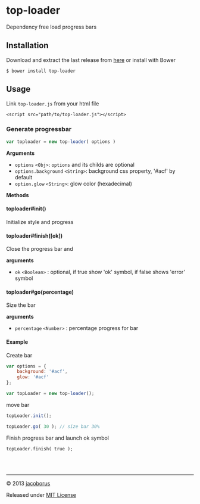 top-loader
==========

Dependency free load progress bars

## Installation

Download and extract the last release from [here](https://github.com/jacoborus/top-loader/archive/master.zip) or install with Bower
```
$ bower install top-loader
```

## Usage

Link `top-loader.js` from your html file
```
<script src="path/to/top-loader.js"></script>
```

### Generate progressbar

```js
var toploader = new top-loader( options ) 
```

**Arguments**

- `options` `<Obj>`: `options` and its childs are optional
- `options.background` `<String>`: background css property, '#acf' by default
- `option.glow` `<String>`: glow color (hexadecimal)

**Methods**

#### toploader#init()

Initialize style and progress


#### toploader#finish([ok])

Close the progress bar and 

**arguments**

- `ok` `<Boolean>` : optional, if true show 'ok' symbol, if false shows 'error' symbol

#### toploader#go(percentage)

Size the bar 

**arguments**

- `percentage` `<Number>` : percentage progress for bar


#### Example

Create bar

```js
var options = {
	background: '#acf',
	glow: '#acf'
};

var topLoader = new top-loader();
```

move bar

```js
topLoader.init();

topLoader.go( 30 ); // size bar 30%
```

Finish progress bar and launch ok symbol

```
topLoader.finish( true );
```

<br><br>

---

© 2013 [jacoborus](https://github.com/jacoborus)

Released under [MIT License](https://raw.github.com/jacoborus/top-loader/master/LICENSE)